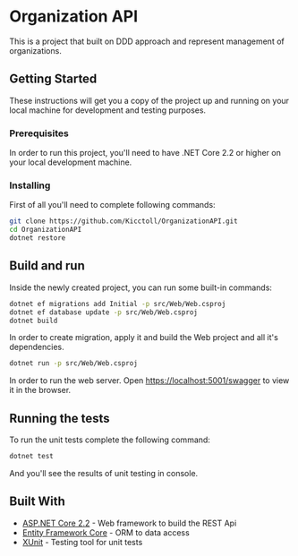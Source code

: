 # Organization API

This is a project that built on DDD approach and represent management of organizations.

## Getting Started

These instructions will get you a copy of the project up and running on your local machine for development and testing purposes.

### Prerequisites

In order to run this project, you'll need to have .NET Core 2.2 or higher on your local development machine.

### Installing

First of all you'll need to complete following commands:

```bash
git clone https://github.com/Kicctoll/OrganizationAPI.git
cd OrganizationAPI
dotnet restore
```

## Build and run

Inside the newly created project, you can run some built-in commands:

```bash
dotnet ef migrations add Initial -p src/Web/Web.csproj
dotnet ef database update -p src/Web/Web.csproj
dotnet build
```

In order to create migration, apply it and build the Web project and all it's dependencies.

```bash
dotnet run -p src/Web/Web.csproj
```

In order to run the web server. Open [https://localhost:5001/swagger](https://localhost:5001/swagger) to view it in the browser.

## Running the tests

To run the unit tests complete the following command:

```bash
dotnet test
```

And you'll see the results of unit testing in console.

## Built With

* [ASP.NET Core 2.2](https://docs.microsoft.com/en-us/aspnet/core/?view=aspnetcore-2.2) - Web framework to build the REST Api
* [Entity Framework Core](https://docs.microsoft.com/en-us/ef/core/) - ORM to data access
* [XUnit](https://rometools.github.io/rome/) - Testing tool for unit tests
